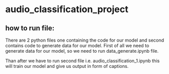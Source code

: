 # audio_classification_project
## how to run file:
There are 2 python files one containing the code for our model and second contains code to generate data for our model. First of all we need to generate data for our model, so we need to run data_generate.ipynb file.

Than after we have to run second file i.e. audio_classification_1.ipynb this will train our model and give us output in form of captions.
